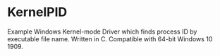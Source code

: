 # KernelPID
Example Windows Kernel-mode Driver which finds process ID by executable file name. Written in C. Compatible with 64-bit Windows 10 1909.